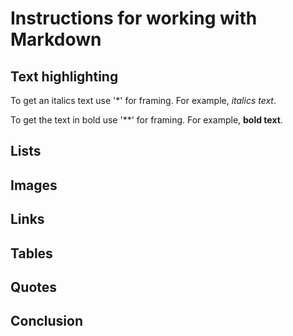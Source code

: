 # Instructions for working with Markdown

## Text highlighting
To get an italics text use '*' for framing. 
For example, *italics text*.

To get the text in bold use '**' for framing. 
For example, **bold text**.
## Lists

## Images

## Links

## Tables

## Quotes

## Conclusion
